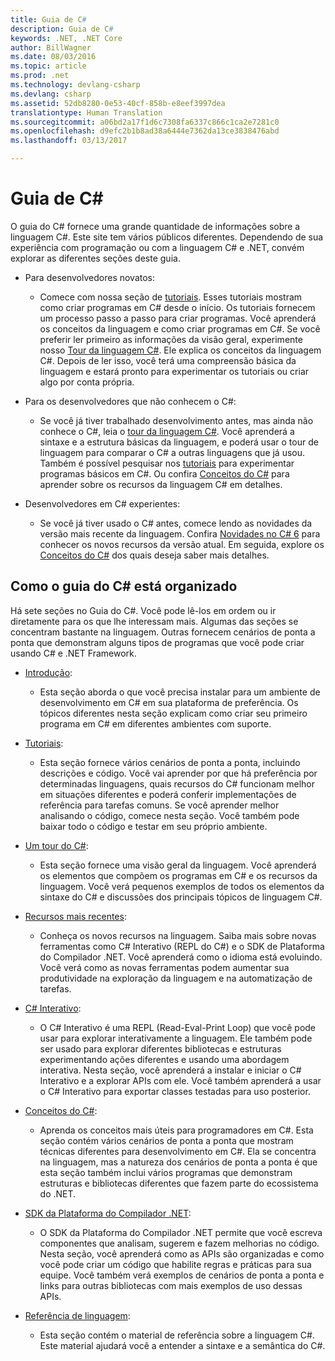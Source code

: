 ```yaml
---
title: Guia de C#
description: Guia de C#
keywords: .NET, .NET Core
author: BillWagner
ms.date: 08/03/2016
ms.topic: article
ms.prod: .net
ms.technology: devlang-csharp
ms.devlang: csharp
ms.assetid: 52db8280-0e53-40cf-858b-e8eef3997dea
translationtype: Human Translation
ms.sourcegitcommit: a06bd2a17f1d6c7308fa6337c866c1ca2e7281c0
ms.openlocfilehash: d9efc2b1b8ad38a6444e7362da13ce3838476abd
ms.lasthandoff: 03/13/2017

---
```


# <a name="c-guide"></a>Guia de C#

O guia do C# fornece uma grande quantidade de informações sobre a linguagem C#. Este site tem vários públicos diferentes. Dependendo de sua experiência com programação ou com a linguagem C# e .NET, convém explorar as diferentes seções deste guia.

* Para desenvolvedores novatos:
    - Comece com nossa seção de [tutoriais](tutorials/index.md). Esses tutoriais mostram como criar programas em C# desde o início. Os tutoriais fornecem um processo passo a passo para criar programas. Você aprenderá os conceitos da linguagem e como criar programas em C#. Se você preferir ler primeiro as informações da visão geral, experimente nosso [Tour da linguagem C#](tour-of-csharp/index.md). Ele explica os conceitos da linguagem C#. Depois de ler isso, você terá uma compreensão básica da linguagem e estará pronto para experimentar os tutoriais ou criar algo por conta própria.

* Para os desenvolvedores que não conhecem o C#: 
    - Se você já tiver trabalhado desenvolvimento antes, mas ainda não conhece o C#, leia o [tour da linguagem C#](tour-of-csharp/index.md). Você aprenderá a sintaxe e a estrutura básicas da linguagem, e poderá usar o tour de linguagem para comparar o C# a outras linguagens que já usou. Também é possível pesquisar nos [tutoriais](tutorials/index.md) para experimentar programas básicos em C#. Ou confira [Conceitos do C#](concepts.md) para aprender sobre os recursos da linguagem C# em detalhes.

* Desenvolvedores em C# experientes:
    - Se você já tiver usado o C# antes, comece lendo as novidades da versão mais recente da linguagem. Confira [Novidades no C# 6](csharp-6.md) para conhecer os novos recursos da versão atual. Em seguida, explore os [Conceitos do C#](concepts.md) dos quais deseja saber mais detalhes.
 
## <a name="how-the-c-guide-is-organized"></a>Como o guia do C# está organizado

Há sete seções no Guia do C#. Você pode lê-los em ordem ou ir diretamente para os que lhe interessam mais. Algumas das seções se concentram bastante na linguagem. Outras fornecem cenários de ponta a ponta que demonstram alguns tipos de programas que você pode criar usando C# e .NET Framework.

* [Introdução](getting-started/index.md):
    - Esta seção aborda o que você precisa instalar para um ambiente de desenvolvimento em C# em sua plataforma de preferência. Os tópicos diferentes nesta seção explicam como criar seu primeiro programa em C# em diferentes ambientes com suporte.

* [Tutoriais](tutorials/index.md):
    - Esta seção fornece vários cenários de ponta a ponta, incluindo descrições e código. Você vai aprender por que há preferência por determinadas linguagens, quais recursos do C# funcionam melhor em situações diferentes e poderá conferir implementações de referência para tarefas comuns. Se você aprender melhor analisando o código, comece nesta seção. Você também pode baixar todo o código e testar em seu próprio ambiente.

* [Um tour do C#](tour-of-csharp/index.md): 
    - Esta seção fornece uma visão geral da linguagem. Você aprenderá os elementos que compõem os programas em C# e os recursos da linguagem. Você verá pequenos exemplos de todos os elementos da sintaxe do C# e discussões dos principais tópicos de linguagem C#. 

* [Recursos mais recentes](whats-new.md):
    - Conheça os novos recursos na linguagem. Saiba mais sobre novas ferramentas como C# Interativo (REPL do C#) e o SDK de Plataforma do Compilador .NET. Você aprenderá como o idioma está evoluindo. Você verá como as novas ferramentas podem aumentar sua produtividade na exploração da linguagem e na automatização de tarefas. 

* [C# Interativo](interactive/index.md):
    - O C# Interativo é uma REPL (Read-Eval-Print Loop) que você pode usar para explorar interativamente a linguagem. Ele também pode ser usado para explorar diferentes bibliotecas e estruturas experimentando ações diferentes e usando uma abordagem interativa. Nesta seção, você aprenderá a instalar e iniciar o C# Interativo e a explorar APIs com ele. Você também aprenderá a usar o C# Interativo para exportar classes testadas para uso posterior.  

* [Conceitos do C#](concepts.md):
    - Aprenda os conceitos mais úteis para programadores em C#. Esta seção contém vários cenários de ponta a ponta que mostram técnicas diferentes para desenvolvimento em C#. Ela se concentra na linguagem, mas a natureza dos cenários de ponta a ponta é que esta seção também inclui vários programas que demonstram estruturas e bibliotecas diferentes que fazem parte do ecossistema do .NET.

* [SDK da Plataforma do Compilador .NET](roslyn/index.md):
    - O SDK da Plataforma do Compilador .NET permite que você escreva componentes que analisam, sugerem e fazem melhorias no código. Nesta seção, você aprenderá como as APIs são organizadas e como você pode criar um código que habilite regras e práticas para sua equipe. Você também verá exemplos de cenários de ponta a ponta e links para outras bibliotecas com mais exemplos de uso dessas APIs.

* [Referência de linguagem](language-reference/index.md):
    - Esta seção contém o material de referência sobre a linguagem C#. Este material ajudará você a entender a sintaxe e a semântica do C#. 

